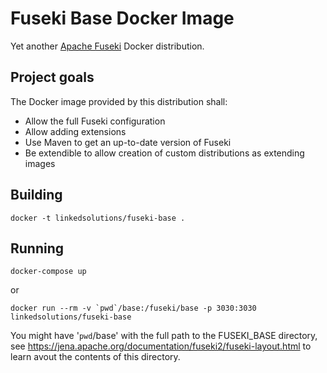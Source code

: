# Fuseki Base Docker Image

Yet another [Apache Fuseki](http://jena.apache.org/documentation/fuseki2/index.html) Docker distribution.

## Project goals

The Docker image provided by this distribution shall:

 * Allow the full Fuseki configuration
 * Allow adding extensions
 * Use Maven to get an up-to-date version of Fuseki
 * Be extendible to allow creation of custom distributions as extending images

 ## Building

    docker -t linkedsolutions/fuseki-base . 

## Running 

    docker-compose up

or 

    docker run --rm -v `pwd`/base:/fuseki/base -p 3030:3030 linkedsolutions/fuseki-base

You might have '`pwd`/base' with the full path to the FUSEKI_BASE directory, see 
https://jena.apache.org/documentation/fuseki2/fuseki-layout.html to learn avout the contents of this directory.
